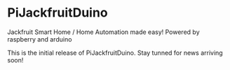 # PiJackfruitDuino
Jackfruit Smart Home / Home Automation made easy! Powered by raspberry and arduino

This is the initial release of PiJackfruitDuino. Stay tunned for news arriving soon!
